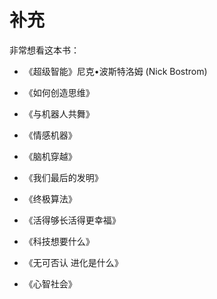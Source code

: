 # 补充


非常想看这本书：

- 《超级智能》尼克•波斯特洛姆 (Nick Bostrom)



- 《如何创造思维》
- 《与机器人共舞》
- 《情感机器》
- 《脑机穿越》
- 《我们最后的发明》
- 《终极算法》
- 《活得够长活得更幸福》
- 《科技想要什么》
- 《无可否认 进化是什么》
- 《心智社会》



